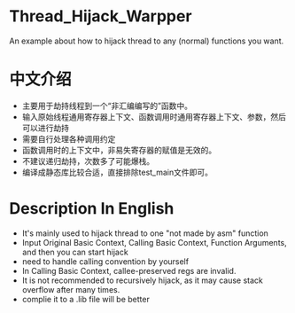 # Thread_Hijack_Warpper
An example about how to hijack thread to any (normal) functions you want.

# 中文介绍
* 主要用于劫持线程到一个“非汇编编写的”函数中。
* 输入原始线程通用寄存器上下文、函数调用时通用寄存器上下文、参数，然后可以进行劫持
* 需要自行处理各种调用约定
* 函数调用时的上下文中，非易失寄存器的赋值是无效的。
* 不建议递归劫持，次数多了可能爆栈。
* 编译成静态库比较合适，直接排除test_main文件即可。

# Description In English
* It's mainly used to hijack thread to one "not made by asm" function
* Input Original Basic Context, Calling Basic Context, Function Arguments, and then you can start hijack
* need to handle calling convention by yourself
* In Calling Basic Context, callee-preserved regs are invalid.
* It is not recommended to recursively hijack, as it may cause stack overflow after many times.
* complie it to a .lib file will be better
